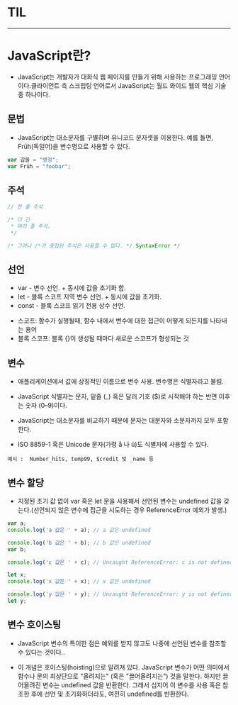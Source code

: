 # TIL   

* * *
# JavaScript란?   
+ JavaScript는 개발자가 대화식 웹 페이지를 만들기 위해 사용하는 프로그래밍 언어이다.클라이언트 측 스크립팅 언어로서 JavaScript는 월드 와이드 웹의 핵심 기술 중 하나이다.

## 문법   
+ JavaScript는 대소문자를 구별하며 유니코드 문자셋을 이용한다. 예를 들면, Früh(독일어)을 변수명으로 사용할 수 있다.
```JavaScript
var 갑을 = "병정";
var Früh = "foobar";
```

## 주석   
```Javascript
// 한 줄 주석

/* 더 긴
 * 여러 줄 주석.
 */

/* 그러나 /*가 중첩된 주석은 사용할 수 없다. */ SyntaxError */
```

## 선언   
+ var - 변수 선언. + 동시에 값을 초기화 함.   
+ let - 블록 스코프 지역 변수 선언. + 동시에 값을 초기화.   
+ const - 블록 스코프 읽기 전용 상수 선언.   
* 스코프: 함수가 실행될때, 함수 내에서 변수에 대한 접근이 어떻게 되든지를 나타내는 용어
* 블록 스코프: 블록 {}이 생성될 때마다 새로운 스코프가 형성되는 것

## 변수   
+ 애플리케이션에서 값에 상징적인 이름으로 변수 사용. 변수명은 식별자라고 불림.   

+ JavaScript 식별자는 문자, 밑줄 (_) 혹은 달러 기호 ($)로 시작해야 하는 반면 이후는 숫자 (0–9)이다.   

+ JavaScript는 대소문자를 비교하기 때문에 문자는 대문자와 소문자까지 모두 포함한다.   

+ ISO 8859-1 혹은 Unicode 문자(가령 å 나 ü)도 식별자에 사용할 수 있다.   

```
예시 :  Number_hits, temp99, $credit 및 _name 등
```

## 변수 할당   
+ 지정된 초기 값 없이 var 혹은 let 문을 사용해서 선언된 변수는 undefined 값을 갖는다.(선언되지 않은 변수에 접근을 시도하는 경우 ReferenceError 예외가 발생.)

```JavaScript
var a;
console.log('a 값은 ' + a); // a 값은 undefined

console.log('b 값은 ' + b); // b 값은 undefined
var b;

console.log('c 값은 ' + c); // Uncaught ReferenceError: c is not defined

let x;
console.log('x 값은 ' + x); // x 값은 undefined

console.log('y 값은 ' + y); // Uncaught ReferenceError: y is not defined
let y;
```

## 변수 호이스팅
+ JavaScript 변수의 특이한 점은 예외를 받지 않고도 나중에 선언된 변수를 참조할 수 있다는 것이다..

+ 이 개념은 호이스팅(hoisting)으로 알려져 있다. JavaScript 변수가 어떤 의미에서 함수나 문의 최상단으로 "올려지는" (혹은 "끌어올려지는") 것을 말한다. 하지만 끌어올려진 변수는 undefined 값을 반환한다. 그래서 심지어 이 변수를 사용 혹은 참조한 후에 선언 및 초기화하더라도, 여전히 undefined를 반환한다.